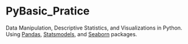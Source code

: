 # PyBasic_Pratice
Data Manipulation, Descriptive Statistics, and Visualizations in Python.   
Using [Pandas](https://pandas.pydata.org/pandas-docs/stable/getting_started/intro_tutorials/index.html), [Statsmodels](https://www.statsmodels.org/stable/user-guide.html#statistics-and-tools), and [Seaborn](https://seaborn.pydata.org/) packages.
